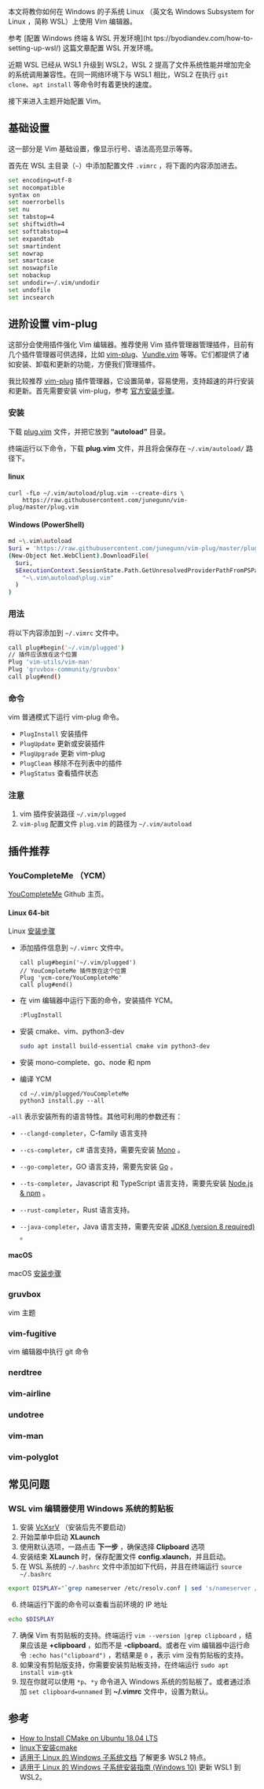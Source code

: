 本文将教你如何在 Windows 的子系统 Linux （英文名 Windows Subsystem for Linux ，简称 WSL）上使用 Vim 编辑器。

参考 [配置 Windows 终端 & WSL 开发环境](ht tps://byodiandev.com/how-to-setting-up-wsl/) 这篇文章配置 WSL 开发环境。

近期 WSL 已经从 WSL1 升级到 WSL2，WSL 2 提高了文件系统性能并增加完全的系统调用兼容性。在同一网络环境下与 WSL1 相比，WSL2 在执行 `git clone`、`apt install` 等命令时有着更快的速度。

接下来进入主题开始配置 Vim。

## 基础设置

这一部分是 Vim 基础设置，像显示行号、语法高亮显示等等。

首先在 WSL 主目录（`~`）中添加配置文件 `.vimrc` ，将下面的内容添加进去。
```bash
set encoding=utf-8
set nocompatible
syntax on
set noerrorbells
set nu
set tabstop=4
set shiftwidth=4
set softtabstop=4
set expandtab
set smartindent
set nowrap
set smartcase
set noswapfile
set nobackup
set undodir=~/.vim/undodir
set undofile
set incsearch
```

## 进阶设置 vim-plug

这部分会使用插件强化 Vim 编辑器。推荐使用 Vim 插件管理器管理插件，目前有几个插件管理器可供选择，比如 [vim-plug](https://github.com/junegunn/vim-plug)、[Vundle.vim](https://github.com/VundleVim/Vundle.vim) 等等。它们都提供了诸如安装、卸载和更新的功能，方便我们管理插件。

我比较推荐 [vim-plug](https://github.com/junegunn/vim-plug) 插件管理器，它设置简单，容易使用，支持超速的并行安装和更新。首先需要安装 vim-plug，参考 [官方安装步骤](https://github.com/junegunn/vim-plug#installation)。

### 安装

下载 [plug.vim](https://raw.githubusercontent.com/junegunn/vim-plug/master/plug.vim) 文件，并把它放到 **“autoload”** 目录。

终端运行以下命令，下载 **plug.vim** 文件，并且将会保存在 `~/.vim/autoload/` 路径下。

#### linux 

```shell
curl -fLo ~/.vim/autoload/plug.vim --create-dirs \
    https://raw.githubusercontent.com/junegunn/vim-plug/master/plug.vim
```

#### Windows (PowerShell)

```bash
md ~\.vim\autoload
$uri = 'https://raw.githubusercontent.com/junegunn/vim-plug/master/plug.vim'
(New-Object Net.WebClient).DownloadFile(
  $uri,
  $ExecutionContext.SessionState.Path.GetUnresolvedProviderPathFromPSPath(
    "~\.vim\autoload\plug.vim"
  )
)
```

### 用法

将以下内容添加到 `~/.vimrc` 文件中。

```bash
call plug#begin('~/.vim/plugged')
// 插件应该放在这个位置
Plug 'vim-utils/vim-man'
Plug 'gruvbox-community/gruvbox'
call plug#end()
```

### 命令

vim 普通模式下运行 vim-plug 命令。

- `PlugInstall` 安装插件
- `PlugUpdate` 更新或安装插件
- `PlugUpgrade` 更新 vim-plug
- `PlugClean` 移除不在列表中的插件
- `PlugStatus` 查看插件状态

### 注意

1. vim 插件安装路径 `~/.vim/plugged`
2. `vim-plug` 配置文件 `plug.vim` 的路径为 `~/.vim/autoload`

## 插件推荐

### YouCompleteMe （YCM）

[YouCompleteMe](https://github.com/ycm-core/YouCompleteMe) Github 主页。

#### Linux 64-bit

Linux [安装步骤](https://github.com/ycm-core/YouCompleteMe#linux-64-bit)

- 添加插件信息到 `~/.vimrc` 文件中。

  ```shell
  call plug#begin('~/.vim/plugged')
  // YouCompleteMe 插件放在这个位置
  Plug 'ycm-core/YouCompleteMe'
  call plug#end()
  ```

- 在 vim 编辑器中运行下面的命令，安装插件 YCM。

  ```bash
  :PlugInstall
  ```

- 安装 cmake、vim、python3-dev

  ```bash
  sudo apt install build-essential cmake vim python3-dev
  ```

- 安装 mono-complete、go、node 和 npm

- 编译 YCM

  ```shell
  cd ~/.vim/plugged/YouCompleteMe
  python3 install.py --all
  ```

`-all` 表示安装所有的语言特性。其他可利用的参数还有：

- `--clangd-completer`，C-family 语言支持

- `--cs-completer`，c# 语言支持，需要先安装  [Mono](https://www.mono-project.com/download/stable/#download-lin) 。
- `--go-completer`，GO 语言支持，需要先安装  [Go](https://golang.org/doc/install) 。
- `--ts-completer`，Javascript 和 TypeScript 语言支持，需要先安装 [Node.js & npm](https://docs.npmjs.com/getting-started/installing-node#1-install-nodejs--npm) 。
- `--rust-completer`，Rust 语言支持。
- `--java-completer`，Java 语言支持，需要先安装 [JDK8 (version 8 required)](https://www.oracle.com/technetwork/java/javase/downloads/jdk8-downloads-2133151.html) 。


#### macOS

macOS [安装步骤](https://github.com/ycm-core/YouCompleteMe#installation)

### gruvbox

vim 主题

### vim-fugitive

vim 编辑器中执行 git 命令

### nerdtree

### vim-airline

### undotree

### vim-man

### vim-polyglot

## 常见问题

### WSL vim 编辑器使用 Windows 系统的剪贴板

1. 安装 [VcXsrV](https://sourceforge.net/projects/vcxsrv/) （安装后先不要启动）
2. 开始菜单中启动 **XLaunch**
3. 使用默认选项，一路点击 **下一步** ，确保选择 **Clipboard** 选项
4. 安装结束 **XLaunch** 时，保存配置文件 **config.xlaunch**，并且启动。
5. 在 WSL 系统的 `~/.bashrc` 文件中添加如下代码，并且在终端运行 `source ~/.bashrc`    
  ```bash    
  export DISPLAY="`grep nameserver /etc/resolv.conf | sed 's/nameserver //'`:0"
  ```
6. 终端运行下面的命令可以查看当前环境的 IP 地址
  ```bash
  echo $DISPLAY
  ```
7. 确保 Vim 有剪贴板的支持。终端运行 `vim --version |grep clipboard` ，结果应该是  **+clipboard** ，如而不是 **-clipboard**。或者在 vim 编辑器中运行命令 `:echo has("clipboard")` ，若结果是 `0` ，表示 vim 没有剪贴板的支持。
8. 如果没有剪贴版支持，你需要安装剪贴板支持，在终端运行 `sudo apt install vim-gtk`
9. 现在你就可以使用 `*p`、`*y` 命令进入 Windows 系统的剪贴板了。或者通过添加 `set clipboard=unnamed` 到 **~/.vimrc** 文件中，设置为默认。

## 参考

- [How to Install CMake on Ubuntu 18.04 LTS](https://vitux.com/how-to-install-cmake-on-ubuntu-18-04/)
- [linux下安装cmake](https://www.jianshu.com/p/3703b1e0925e) 
- [适用于 Linux 的 Windows 子系统文档](https://docs.microsoft.com/zh-cn/windows/wsl/) 了解更多 WSL2 特点。
- [适用于 Linux 的 Windows 子系统安装指南 (Windows 10)](https://docs.microsoft.com/zh-cn/windows/wsl/install-win10#update-to-wsl-2) 更新 WSL1 到 WSL2。
